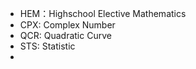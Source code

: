 - HEM：Highschool Elective Mathematics
- CPX: Complex Number
- QCR: Quadratic Curve
- STS: Statistic
- 